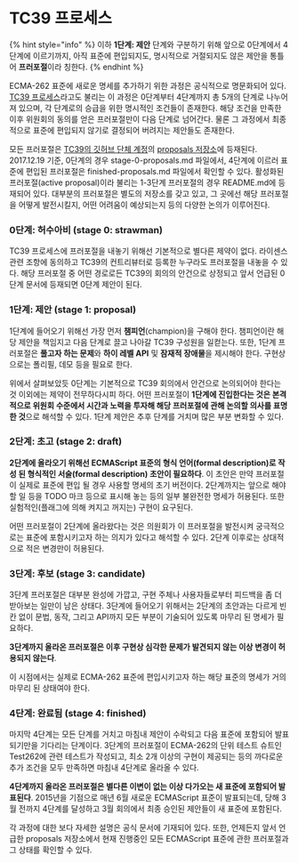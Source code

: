 # TC39 프로세스

{% hint style="info" %}
이하 **1단계: 제안** 단계와 구분하기 위해 앞으로 0단계에서 4단계에 이르기까지, 아직 표준에 편입되지도, 명시적으로 거절되지도 않은 제안을 통틀어 **프러포절**이라 칭한다.
{% endhint %}

ECMA-262 표준에 새로운 명세를 추가하기 위한 과정은 공식적으로 명문화되어 있다. [TC39 프로세스](https://tc39.github.io/process-document/)라고도 불리는 이 과정은 0단계부터 4단계까지 총 5개의 단계로 나누어져 있으며, 각 단계로의 승급을 위한 명시적인 조건들이 존재한다. 해당 조건을 만족한 이후 위원회의 동의를 얻은 프러포절만이 다음 단계로 넘어간다. 물론 그 과정에서 최종적으로 표준에 편입되지 않기로 결정되어 버려지는 제안들도 존재한다.

모든 프러포절은 [TC39의 깃허브 단체 계정](https://github.com/tc39)의 [proposals 저장소](https://github.com/tc39/proposals)에 등재된다. 2017.12.19 기준, 0단계의 경우 stage-0-proposals.md 파일에서, 4단계에 이르러 표준에 편입된 프러포절은 finished-proposals.md 파일에서 확인할 수 있다. 활성화된 프러포절\(active proposal\)이라 불리는 1-3단계 프러포절의 경우 README.md에 등재되어 있다. 대부분의 프러포절은 별도의 저장소를 갖고 있고, 그 곳에선 해당 프러포절을 어떻게 발전시킬지, 어떤 어려움이 예상되는지 등의 다양한 논의가 이루어진다.

### **0단계: 허수아비 \(stage 0: strawman\)**

TC39 프로세스에 프러포절을 내놓기 위해선 기본적으로 별다른 제약이 없다. 라이센스 관련 조항에 동의하고 TC39의 컨트리뷰터로 등록한 누구라도 프러포절을 내놓을 수 있다. 해당 프러포절 중 어떤 경로로든 TC39의 회의의 안건으로 상정되고 앞서 언급된 0단계 문서에 등재되면 0단계 제안이 된다.

### **1단계: 제안 \(stage 1: proposal\)**

1단계에 들어오기 위해선 가장 먼저 **챔피언**\(champion\)을 구해야 한다. 챔피언이란 해당 제안을 책임지고 다음 단계로 끌고 나아갈 TC39 구성원을 일컫는다. 또한, 1단계 프러포절은 **풀고자 하는 문제**와 **하이 레벨 API** 및 **잠재적 장애물**을 제시해야 한다. 구현상으로는 폴리필, 데모 등을 필요로 한다.

위에서 살펴보았듯 0단계는 기본적으로 TC39 회의에서 안건으로 논의되어야 한다는 것 이외에는 제약이 전무하다시피 하다. 어떤 프러포절이 **1단계에 진입한다는 것은 본격적으로 위원회 수준에서 시간과 노력을 투자해 해당 프러포절에 관해 논의할 의사를 표명한 것**으로 해석할 수 있다. 1단계 제안은 추후 단계를 거치며 많은 부분 변화할 수 있다.

### **2단계: 초고 \(stage 2: draft\)**

**2단계에 올라오기 위해선 ECMAScript 표준의 형식 언어\(formal description\)로 작성 된 형식적인 서술\(formal description\) 초안이 필요하다**. 이 초안은 만약 프러포절이 실제로 표준에 편입 될 경우 사용할 명세의 초기 버전이다. 2단계까지는 앞으로 해야 할 일 등을 TODO 마크 등으로 표시해 놓는 등의 일부 불완전한 명세가 허용된다. 또한 실험적인\(플래그에 의해 켜지고 꺼지는\) 구현이 요구된다.

어떤 프러포절이 2단계에 올라왔다는 것은 의원회가 이 프러포절을 발전시켜 궁극적으로는 표준에 포함시키고자 하는 의지가 있다고 해석할 수 있다. 2단계 이후로는 상대적으로 적은 변경만이 허용된다.

### **3단계: 후보 \(stage 3: candidate\)**

3단계 프러포절은 대부분 완성에 가깝고, 구현 주체나 사용자들로부터 피드백을 좀 더 받아보는 일만이 남은 상태다. 3단계에 들어오기 위해서는 2단계의 초안과는 다르게 빈칸 없이 문법, 동작, 그리고 API까지 모든 부분이 기술되어 있도록 마무리 된 명세가 필요하다.

**3단계까지 올라온 프러포절은 이후 구현상 심각한 문제가 발견되지 않는 이상 변경이 허용되지 않는다**.

이 시점에서는 실제로 ECMA-262 표준에 편입시키고자 하는 해당 표준의 명세가 거의 마무리 된 상태여야 한다.

### **4단계: 완료됨 \(stage 4: finished\)**

마지막 4단계는 모든 단계를 거치고 마침내 제안이 수락되고 다음 표준에 포함되어 발표되기만을 기다리는 단계이다. 3단계의 프러포절이 ECMA-262의 단위 테스트 슈트인 Test262에 관련 테스트가 작성되고, 최소 2개 이상의 구현이 제공되는 등의 까다로운 추가 조건을 모두 만족하면 마침내 4단계로 올라올 수 있다.

**4단계까지 올라온 프러포절은 별다른 이변이 없는 이상 다가오는 새 표준에 포함되어 발표된다**. 2015년을 기점으로 매년 6월 새로운 ECMAScript 표준이 발표되는데, 당해 3월 전까지 4단계를 달성하고 3월 회의에서 최종 승인된 제안들이 새 표준에 포함된다.

각 과정에 대한 보다 자세한 설명은 공식 문서에 기재되어 있다. 또한, 언제든지 앞서 언급한 proposals 저장소에서 현재 진행중인 모든 ECMAScript 표준에 관한 프러포절과 그 상태를 확인할 수 있다.

